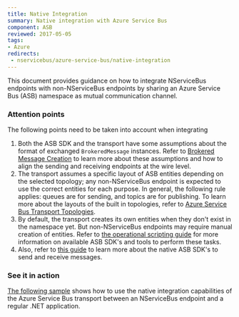 ```yaml
---
title: Native Integration
summary: Native integration with Azure Service Bus
component: ASB
reviewed: 2017-05-05
tags:
- Azure
redirects:
 - nservicebus/azure-service-bus/native-integration
---
```


This document provides guidance on how to integrate NServiceBus endpoints with non-NServiceBus endpoints by sharing an Azure Service Bus (ASB) namespace as mutual communication channel.


### Attention points

The following points need to be taken into account when integrating

 1. Both the ASB SDK and the transport have some assumptions about the format of exchanged `BrokeredMessage` instances. Refer to [Brokered Message Creation](brokered-message-creation.md) to learn more about these assumptions and how to align the sending and receiving endpoints at the wire level.
 1. The transport assumes a specific layout of ASB entities depending on the selected topology; any non-NServiceBus endpoint is expected to use the correct entities for each purpose. In general, the following rule applies: queues are for sending, and topics are for publishing. To learn more about the layouts of the built in topologies, refer to [Azure Service Bus Transport Topologies](/transports/azure-service-bus/topologies/).
 1. By default, the transport creates its own entities when they don't exist in the namespace yet. But non-NServiceBus endpoints may require manual creation of entities. Refer to [the operational scripting guide](operational-scripting.md) for more information on available ASB SDK's and tools to perform these tasks.
 1. Also, refer to [this guide](operational-scripting.md) to learn more about the native ASB SDK's to send and receive messages.


### See it in action

[The following sample](/samples/azure/native-integration-asb/) shows how to use the native integration capabilities of the Azure Service Bus transport between an NServiceBus endpoint and a regular .NET application.
